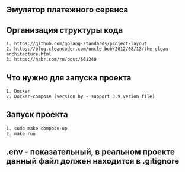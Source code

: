 ## Эмулятор платежного сервиса

## Организация структуры кода
    1. https://github.com/golang-standards/project-layout
    2. https://blog.cleancoder.com/uncle-bob/2012/08/13/the-clean-architecture.html
    3. https://habr.com/ru/post/561240

## Что нужно для запуска проекта
    1. Docker
    2. Docker-compose (version by - support 3.9 verion file)

## Запуск проекта
    1. sudo make compose-up
    2. make run

## .env - показательный, в реальном проекте данный файл должен находится в .gitignore

